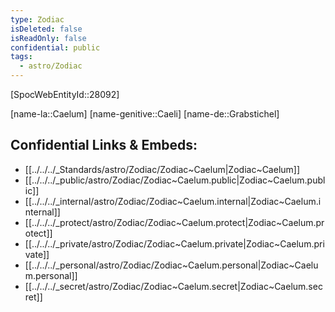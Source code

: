 ```yaml
---
type: Zodiac
isDeleted: false
isReadOnly: false
confidential: public
tags:
  - astro/Zodiac
---
```

[SpocWebEntityId::28092]



[name-la::Caelum]
[name-genitive::Caeli]
[name-de::Grabstichel]


## Confidential Links & Embeds: 
- [[../../../_Standards/astro/Zodiac/Zodiac~Caelum|Zodiac~Caelum]] 
- [[../../../_public/astro/Zodiac/Zodiac~Caelum.public|Zodiac~Caelum.public]] 
- [[../../../_internal/astro/Zodiac/Zodiac~Caelum.internal|Zodiac~Caelum.internal]] 
- [[../../../_protect/astro/Zodiac/Zodiac~Caelum.protect|Zodiac~Caelum.protect]] 
- [[../../../_private/astro/Zodiac/Zodiac~Caelum.private|Zodiac~Caelum.private]] 
- [[../../../_personal/astro/Zodiac/Zodiac~Caelum.personal|Zodiac~Caelum.personal]] 
- [[../../../_secret/astro/Zodiac/Zodiac~Caelum.secret|Zodiac~Caelum.secret]] 
